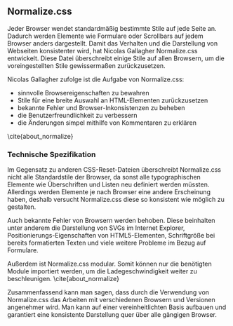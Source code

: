 ## Normalize.css

Jeder Browser wendet standardmäßig bestimmte Stile auf jede Seite an. Dadurch werden Elemente wie Formulare oder Scrollbars auf jedem Browser anders dargestellt. Damit das Verhalten und die Darstellung von Webseiten konsistenter wird, hat Nicolas Gallagher Normalize.css entwickelt. Diese Datei überschreibt einige Stile auf allen Browsern, um die voreingestellten Stile gewissermaßen zurückzusetzen.

Nicolas Gallagher zufolge ist die Aufgabe von Normalize.css:

*   sinnvolle Browsereigenschaften zu bewahren
*   Stile für eine breite Auswahl an HTML-Elementen zurückzusetzen
*   bekannte Fehler und Browser-Inkonsistenzen zu beheben
*   die Benutzerfreundlichkeit zu verbessern
*   die Änderungen simpel mithilfe von Kommentaren zu erklären

\cite{about_normalize}

### Technische Spezifikation

Im Gegensatz zu anderen CSS-Reset-Dateien überschreibt Normalize.css nicht alle Standardstile der Browser, da sonst alle typographischen Elemente wie Überschriften und Listen neu definiert werden müssten. Allerdings werden Elemente je nach Browser eine andere Erscheinung haben, deshalb versucht Normalize.css diese so konsistent wie möglich zu gestalten.

Auch bekannte Fehler von Browsern werden behoben. Diese beinhalten unter anderem die Darstellung von SVGs im Internet Explorer, Positionierungs-Eigenschaften von HTML5-Elementen, Schriftgröße bei bereits formatierten Texten und viele weitere Probleme im Bezug auf Formulare.

Außerdem ist Normalize.css modular. Somit können nur die benötigten Module importiert werden, um die Ladegeschwindigkeit weiter zu beschleunigen. \cite{about_normalize}

Zusammenfassend kann man sagen, dass durch die Verwendung von Normalize.css das Arbeiten mit verschiedenen Browsern und Versionen angenehmer wird. Man kann auf einer vereinheitlichten Basis aufbauen und garantiert eine konsistente Darstellung quer über alle gängigen Browser.
